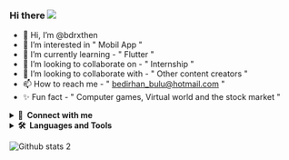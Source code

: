 ### Hi there <a href=""><img src="https://media.giphy.com/media/hvRJCLFzcasrR4ia7z/giphy.gif" width="25px"></a>

- 👋 Hi, I’m @bdrxthen
- 👀 I’m interested in " Mobil App "
- 🌱 I’m currently learning - " Flutter "
- 💞️ I’m looking to collaborate on - " Internship "
- 👯 I’m looking to collaborate with - " Other content creators "
- 📫 How to reach me - " bedirhan_bulu@hotmail.com "
- ✨ Fun fact - " Computer games, Virtual world and the stock market "


<details>
  <summary><b>🔗 &nbsp;Connect with me</b></summary>
  <br/>
    <a href="https://github.com/bdrxthen" target="blank"><img align="left" src="https://cdn.jsdelivr.net/npm/simple-icons@v3/icons/github.svg" alt="Bedirhan Bulu" height="26" width="26" /></a>
    <a href="https://www.linkedin.com/in/bedirhan-bulu/" target="blank"><img align="left" src="https://cdn.jsdelivr.net/npm/simple-icons@v3/icons/linkedin.svg" alt="Bedirhan Bulu | LinkedIn" height="26" width="26" /></a>
  </br>
</details>

<details>
  <summary><b>🛠️&nbsp;&nbsp;Languages&nbsp;and&nbsp;Tools</b></summary>
  <br/>
  <p align="left"> 
  <img align="left" alt="Visual Studio Code" width="26px" src="https://raw.githubusercontent.com/github/explore/80688e429a7d4ef2fca1e82350fe8e3517d3494d/topics/visual-studio-code/visual-studio-code.png" />
  </br>
</details>

![Github stats 2](https://github-readme-stats.vercel.app/api?username=Bdrxthen&show_icons=true&theme=radical)


